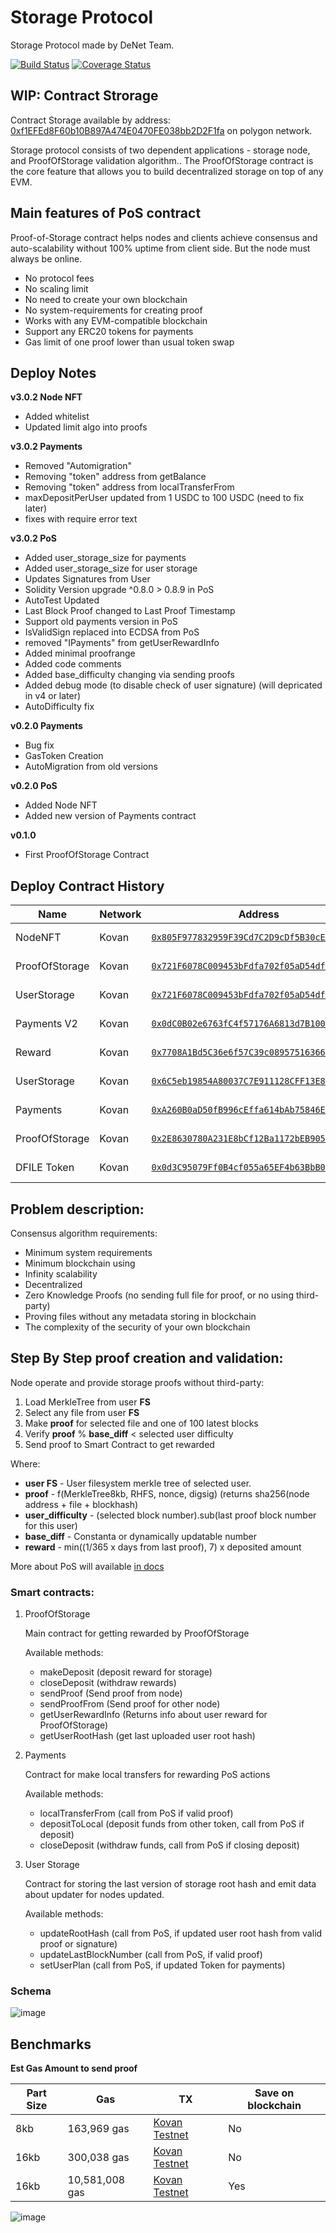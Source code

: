 # Storage Protocol

Storage Protocol made by DeNet Team.

[![Build Status](https://github.com/denetpro/storage-protocol/workflows/CI/badge.svg)](https://github.com/denetpro/storage-protocol/actions)
[![Coverage Status](https://coveralls.io/repos/github/denetpro/storage-protocol/badge.svg?branch=to-deploy)](https://coveralls.io/github/denetpro/storage-protocol/?branch=to-deploy)

## WIP: Contract Strorage

Contract Storage available by address: [0xf1EFEd8F60b10B897A474E0470FE038bb2D2F1fa](https://polygonscan.com/address/0xf1EFEd8F60b10B897A474E0470FE038bb2D2F1fa) on polygon network.

Storage protocol consists of two dependent applications - storage node, and ProofOfStorage validation algorithm.. The ProofOfStorage contract is the core feature that allows you to build decentralized storage on top of any EVM.

## Main features of PoS contract

Proof-of-Storage contract helps nodes and clients achieve consensus and auto-scalability without 100% uptime from client side. But the node must always be online.

- No protocol fees
- No scaling limit
- No need to create your own blockchain
- No system-requirements for creating proof 
- Works with any EVM-compatible blockchain
- Support any ERC20 tokens for payments
- Gas limit of one proof lower than usual token swap

## Deploy Notes

**v3.0.2 Node NFT**
- Added whitelist
- Updated limit algo into proofs

**v3.0.2 Payments**
- Removed "Automigration"
- Removing "token" address from getBalance
- Removing "token" address from localTransferFrom
- maxDepositPerUser updated from 1 USDC to 100 USDC (need to fix later)
- fixes with require error text

**v3.0.2 PoS**
- Added user_storage_size for payments
- Added user_storage_size for user storage
- Updates Signatures from User
- Solidity Version upgrade ^0.8.0 > 0.8.9 in PoS
- AutoTest Updated
- Last Block Proof changed to Last Proof Timestamp
- Support old payments version in PoS
- IsValidSign replaced into ECDSA from PoS
- removed "IPayments" from getUserRewardInfo 
- Added minimal proofrange
- Added code comments
- Added base_difficulty changing via sending proofs
- Added debug mode (to disable check of user signature) (will depricated in v4 or later)
- AutoDifficulty fix 

**v0.2.0 Payments**
- Bug fix
- GasToken Creation
- AutoMigration from old versions

**v0.2.0 PoS**
- Added Node NFT
- Added new version of Payments contract

**v0.1.0**
- First ProofOfStorage Contract

## Deploy Contract History

Name|Network|Address|Updated|Status
|---|---|---|---|---|
|NodeNFT|Kovan|[`0x805F977832959F39Cd7C2D9cDf5B30cE5A560d16`](https://kovan.etherscan.io/address/0x805F977832959F39Cd7C2D9cDf5B30cE5A560d16)|2021-12-21|V3.0.2
|ProofOfStorage|Kovan|[`0x721F6078C009453bFdfa702f05aD54df7900B0eA`](https://kovan.etherscan.io/address/0x721F6078C009453bFdfa702f05aD54df7900B0eA)|2021-12-20|V3.0.2
|UserStorage|Kovan|[`0x721F6078C009453bFdfa702f05aD54df7900B0eA`](https://kovan.etherscan.io/address/0x0dC0B02e6763fC4f57176A6813d7B100C169AcC1)|2021-12-20|V3.0.2
|Payments V2| Kovan|[`0x0dC0B02e6763fC4f57176A6813d7B100C169AcC1`](https://kovan.etherscan.io/address0x98329d51486C0A942fCb3fAE5A0a18E05708cdc0)|2021-09-09|V0.3.0
|Reward|Kovan|[`0x7708A1Bd5C36e6f57C39c089575163662B35Ea94`](https://kovan.etherscan.io)|2021-09-15|V0.3.0
|UserStorage|Kovan|[`0x6C5eb19854A80037C7E911128CFF13E81841A40F`](https://kovan.etherscan.io/address/0x6C5eb19854A80037C7E911128CFF13E81841A40F)|2021-05-26|V0.1.0
|Payments|Kovan|[`0xA260B0aD50fB996cEffa614bAb75846E06991622`](https://kovan.etherscan.io/address/0xA260B0aD50fB996cEffa614bAb75846E06991622)|2021-07-02|V0.1.0
ProofOfStorage|Kovan|[`0x2E8630780A231E8bCf12Ba1172bEB9055deEBF8B`](https://kovan.etherscan.io/address/0x2E8630780A231E8bCf12Ba1172bEB9055deEBF8B)|2021-05-22|V0.1.0
|DFILE Token|Kovan|[`0x0d3C95079Ff0B4cf055a65EF4b63BbB047456848`](https://kovan.etherscan.io/address/0x0d3C95079Ff0B4cf055a65EF4b63BbB047456848)|2021-05-21|V0.1.0


## Problem description:

Consensus algorithm requirements:

- Minimum system requirements
- Minimum blockchain using
- Infinity scalability 
- Decentralized 
- Zero Knowledge Proofs (no sending full file for proof, or no using third-party)
- Proving files without any metadata storing in blockchain
- The complexity of the security of your own blockchain

## Step By Step proof creation and validation:

Node operate and provide storage proofs without third-party:

1. Load MerkleTree from user **FS**
2. Select any file from user **FS**
3. Make **proof** for selected file and one of 100 latest blocks
4. Verify **proof** % **base_diff** < selected user difficulty
5. Send proof to Smart Contract to get rewarded

Where:

- **user FS** - User filesystem merkle tree of selected user.
- **proof** - f(MerkleTree8kb, RHFS, nonce, digsig) (returns sha256(node address + file + blockhash)
- **user_difficulty** - (selected block number).sub(last proof block number for this user)
- **base_diff** - Constanta or dynamically updatable number
- **reward** - min((1/365 x days from last proof), 7) x deposited amount

More about PoS will available [in docs](/docs/digital%20paper.pdf)

### Smart contracts:

1. ProofOfStorage

    Main contract for getting rewarded by ProofOfStorage

    Available methods:

    - makeDeposit (deposit reward for storage)
    - closeDeposit (withdraw rewards)
    - sendProof (Send proof from node)
    - sendProofFrom (Send proof for other node)
    - getUserRewardInfo (Returns info about user reward for ProofOfStorage)
    - getUserRootHash (get last uploaded user root hash)

2. Payments

    Contract for make local transfers for rewarding PoS actions

    Available methods:

    - localTransferFrom (call from PoS if valid proof)
    - depositToLocal (deposit funds from other token, call from PoS if deposit)
    - closeDeposit (withdraw funds, call from PoS if closing deposit)

3. User Storage

    Contract for storing the last version of storage root hash and emit data about updater for nodes updated.

    Available methods:

    - updateRootHash (call from PoS, if updated user root hash from valid proof or signature)
    - updateLastBlockNumber (call from PoS, if valid proof)
    - setUserPlan (call from PoS, if updated Token for payments)

### Schema

![image](https://user-images.githubusercontent.com/9944728/130633580-071a0333-bb7b-4381-b8fc-6d386cb4154a.png)

## Benchmarks

**Est Gas Amount to send proof**

|Part Size|Gas|TX|Save on blockchain|
|---|---|---|---|
|8kb|163,969 gas|[Kovan Testnet](https://kovan.etherscan.io/tx/0xeeac74efd55becef0c70d4f0e599d37c43a848bcf2fbd6527f356e1e21282607)|No|
|16kb|300,038 gas|[Kovan Testnet](https://kovan.etherscan.io/tx/0xf48703c458954ba0e4609f18dce721a24a003db68565a9f354472e4edf687113)|No|
|16kb|10,581,008 gas|[Kovan Testnet](https://kovan.etherscan.io/tx/0xcdca6a4c3b8db736a4c75925255423bdffeddd4b12c38f3e68caa5b083c8f7fe)|Yes|

![image](https://user-images.githubusercontent.com/9944728/130641639-c150d81b-2090-4945-8949-82a2d8a5ffaf.png)
